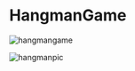 # HangmanGame
![hangmangame](https://github.com/GamedevBranislav/HangmanGame/assets/61313508/92629227-cf84-490b-a09d-1528c624a427)

![hangmanpic](https://github.com/GamedevBranislav/HangmanGame/assets/61313508/58e928bd-8bb0-4c2d-b2f0-80a233968304)
